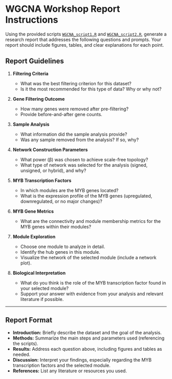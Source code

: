 # WGCNA Workshop Report Instructions

Using the provided scripts [`WGCNA_script1.R`](../code/WGCNA_script1.R) and [`WGCNA_script2.R`](../code/WGCNA_script2.R), generate a research report that addresses the following questions and prompts. Your report should include figures, tables, and clear explanations for each point.

## Report Guidelines

1. **Filtering Criteria**
   - What was the best filtering criterion for this dataset?  
   - Is it the most recommended for this type of data? Why or why not?

2. **Gene Filtering Outcome**
   - How many genes were removed after pre-filtering?  
   - Provide before-and-after gene counts.

3. **Sample Analysis**
   - What information did the sample analysis provide?  
   - Was any sample removed from the analysis? If so, why?

4. **Network Construction Parameters**
   - What power (β) was chosen to achieve scale-free topology?  
   - What type of network was selected for the analysis (signed, unsigned, or hybrid), and why?

5. **MYB Transcription Factors**
   - In which modules are the MYB genes located?  
   - What is the expression profile of the MYB genes (upregulated, downregulated, or no major changes)?

6. **MYB Gene Metrics**
   - What are the connectivity and module membership metrics for the MYB genes within their modules?

7. **Module Exploration**
   - Choose one module to analyze in detail.
   - Identify the hub genes in this module.
   - Visualize the network of the selected module (include a network plot).

8. **Biological Interpretation**
   - What do you think is the role of the MYB transcription factor found in your selected module?  
   - Support your answer with evidence from your analysis and relevant literature if possible.

---

## Report Format

- **Introduction:** Briefly describe the dataset and the goal of the analysis.
- **Methods:** Summarize the main steps and parameters used (referencing the scripts).
- **Results:** Address each question above, including figures and tables as needed.
- **Discussion:** Interpret your findings, especially regarding the MYB transcription factors and the selected module.
- **References:** List any literature or resources you used.

